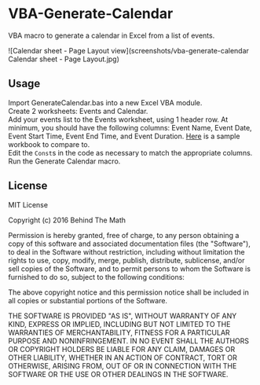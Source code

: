 # VBA-Generate-Calendar
VBA macro to generate a calendar in Excel from a list of events.

![Calendar sheet - Page Layout view](screenshots/vba-generate-calendar Calendar sheet - Page Layout.jpg)

Usage
-----

Import GenerateCalendar.bas into a new Excel VBA module.  
Create 2 worksheets: Events and Calendar.  
Add your events list to the Events worksheet, using 1 header row. At minimum, you should have the following columns: Event Name, Event Date, Event Start Time, Event End Time, and Event Duration.   [Here](https://docs.google.com/spreadsheets/d/13nmTGkXFL6PW17H03rXzOU6fHmeSnu-SOFysATPxFBQ/edit?usp=sharing) is a sample workbook to compare to.  
Edit the `Const`s in the code as necessary to match the appropriate columns.  
Run the Generate Calendar macro.

License
-------

MIT License

Copyright (c) 2016 Behind The Math

Permission is hereby granted, free of charge, to any person obtaining a copy of this software and associated documentation files (the "Software"), to deal in the Software without restriction, including without limitation the rights to use, copy, modify, merge, publish, distribute, sublicense, and/or sell copies of the Software, and to permit persons to whom the Software is furnished to do so, subject to the following conditions:

The above copyright notice and this permission notice shall be included in all copies or substantial portions of the Software.

THE SOFTWARE IS PROVIDED "AS IS", WITHOUT WARRANTY OF ANY KIND, EXPRESS OR IMPLIED, INCLUDING BUT NOT LIMITED TO THE WARRANTIES OF MERCHANTABILITY, FITNESS FOR A PARTICULAR PURPOSE AND NONINFRINGEMENT. IN NO EVENT SHALL THE AUTHORS OR COPYRIGHT HOLDERS BE LIABLE FOR ANY CLAIM, DAMAGES OR OTHER LIABILITY, WHETHER IN AN ACTION OF CONTRACT, TORT OR OTHERWISE, ARISING FROM, OUT OF OR IN CONNECTION WITH THE SOFTWARE OR THE USE OR OTHER DEALINGS IN THE SOFTWARE.

